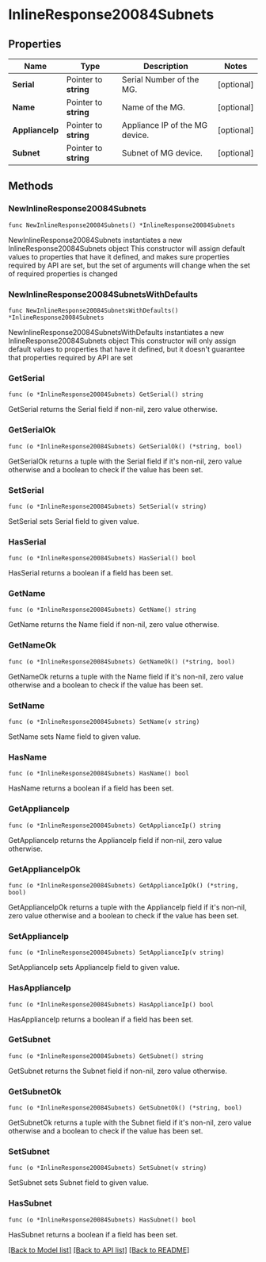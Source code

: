 # InlineResponse20084Subnets

## Properties

Name | Type | Description | Notes
------------ | ------------- | ------------- | -------------
**Serial** | Pointer to **string** | Serial Number of the MG. | [optional] 
**Name** | Pointer to **string** | Name of the MG. | [optional] 
**ApplianceIp** | Pointer to **string** | Appliance IP of the MG device. | [optional] 
**Subnet** | Pointer to **string** | Subnet of MG device. | [optional] 

## Methods

### NewInlineResponse20084Subnets

`func NewInlineResponse20084Subnets() *InlineResponse20084Subnets`

NewInlineResponse20084Subnets instantiates a new InlineResponse20084Subnets object
This constructor will assign default values to properties that have it defined,
and makes sure properties required by API are set, but the set of arguments
will change when the set of required properties is changed

### NewInlineResponse20084SubnetsWithDefaults

`func NewInlineResponse20084SubnetsWithDefaults() *InlineResponse20084Subnets`

NewInlineResponse20084SubnetsWithDefaults instantiates a new InlineResponse20084Subnets object
This constructor will only assign default values to properties that have it defined,
but it doesn't guarantee that properties required by API are set

### GetSerial

`func (o *InlineResponse20084Subnets) GetSerial() string`

GetSerial returns the Serial field if non-nil, zero value otherwise.

### GetSerialOk

`func (o *InlineResponse20084Subnets) GetSerialOk() (*string, bool)`

GetSerialOk returns a tuple with the Serial field if it's non-nil, zero value otherwise
and a boolean to check if the value has been set.

### SetSerial

`func (o *InlineResponse20084Subnets) SetSerial(v string)`

SetSerial sets Serial field to given value.

### HasSerial

`func (o *InlineResponse20084Subnets) HasSerial() bool`

HasSerial returns a boolean if a field has been set.

### GetName

`func (o *InlineResponse20084Subnets) GetName() string`

GetName returns the Name field if non-nil, zero value otherwise.

### GetNameOk

`func (o *InlineResponse20084Subnets) GetNameOk() (*string, bool)`

GetNameOk returns a tuple with the Name field if it's non-nil, zero value otherwise
and a boolean to check if the value has been set.

### SetName

`func (o *InlineResponse20084Subnets) SetName(v string)`

SetName sets Name field to given value.

### HasName

`func (o *InlineResponse20084Subnets) HasName() bool`

HasName returns a boolean if a field has been set.

### GetApplianceIp

`func (o *InlineResponse20084Subnets) GetApplianceIp() string`

GetApplianceIp returns the ApplianceIp field if non-nil, zero value otherwise.

### GetApplianceIpOk

`func (o *InlineResponse20084Subnets) GetApplianceIpOk() (*string, bool)`

GetApplianceIpOk returns a tuple with the ApplianceIp field if it's non-nil, zero value otherwise
and a boolean to check if the value has been set.

### SetApplianceIp

`func (o *InlineResponse20084Subnets) SetApplianceIp(v string)`

SetApplianceIp sets ApplianceIp field to given value.

### HasApplianceIp

`func (o *InlineResponse20084Subnets) HasApplianceIp() bool`

HasApplianceIp returns a boolean if a field has been set.

### GetSubnet

`func (o *InlineResponse20084Subnets) GetSubnet() string`

GetSubnet returns the Subnet field if non-nil, zero value otherwise.

### GetSubnetOk

`func (o *InlineResponse20084Subnets) GetSubnetOk() (*string, bool)`

GetSubnetOk returns a tuple with the Subnet field if it's non-nil, zero value otherwise
and a boolean to check if the value has been set.

### SetSubnet

`func (o *InlineResponse20084Subnets) SetSubnet(v string)`

SetSubnet sets Subnet field to given value.

### HasSubnet

`func (o *InlineResponse20084Subnets) HasSubnet() bool`

HasSubnet returns a boolean if a field has been set.


[[Back to Model list]](../README.md#documentation-for-models) [[Back to API list]](../README.md#documentation-for-api-endpoints) [[Back to README]](../README.md)


